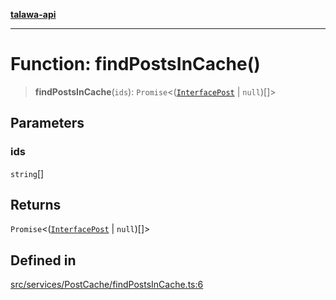[**talawa-api**](../../../../README.md)

***

# Function: findPostsInCache()

> **findPostsInCache**(`ids`): `Promise`\<([`InterfacePost`](../../../../models/Post/interfaces/InterfacePost.md) \| `null`)[]\>

## Parameters

### ids

`string`[]

## Returns

`Promise`\<([`InterfacePost`](../../../../models/Post/interfaces/InterfacePost.md) \| `null`)[]\>

## Defined in

[src/services/PostCache/findPostsInCache.ts:6](https://github.com/Suyash878/talawa-api/blob/b5a9d8b4a1ea678a3d6f5b710b3721f91a3052fc/src/services/PostCache/findPostsInCache.ts#L6)
